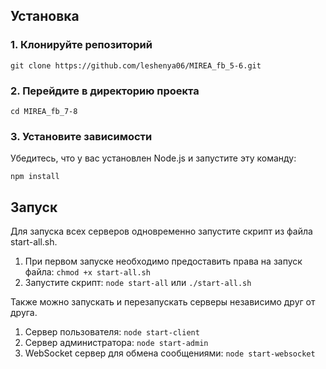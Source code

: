 ## Установка

### 1. Клонируйте репозиторий
`git clone https://github.com/leshenya06/MIREA_fb_5-6.git`

### 2. Перейдите в директорию проекта
`cd MIREA_fb_7-8`

### 3. Установите зависимости
Убедитесь, что у вас установлен Node.js и запустите эту команду:

`npm install`

## Запуск

Для запуска всех серверов одновременно запустите скрипт из файла start-all.sh.
1. При первом запуске необходимо предоставить права на запуск файла: `chmod +x start-all.sh`
2. Запустите скрипт: `node start-all` или `./start-all.sh`

Также можно запускать и перезапускать серверы независимо друг от друга.
1. Сервер пользователя: `node start-client`
2. Сервер администратора: `node start-admin`
3. WebSocket сервер для обмена сообщениями: `node start-websocket`